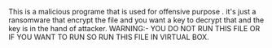 This is a malicious programe that is used for offensive purpose .
it's just a ransomware that encrypt the file and you want a key to decrypt that and the key is in the hand of attacker.
WARNING:- YOU DO NOT RUN THIS FILE OR IF YOU WANT TO RUN SO RUN THIS FILE IN VIRTUAL BOX.
